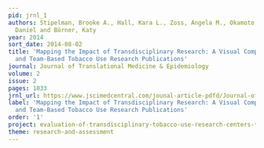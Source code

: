 ```yaml
---
pid: jrnl_1
authors: Stipelman, Brooke A., Hall, Kara L., Zoss, Angela M., Okamoto, Janet, Stokols,
  Daniel and Börner, Katy
year: 2014
sort_date: 2014-08-02
title: 'Mapping the Impact of Transdisciplinary Research: A Visual Comparison of Investigator-Initiated
  and Team-Based Tobacco Use Research Publications'
journal: Journal of Translational Medicine & Epidemiology
volume: 2
issue: 2
pages: 1033
jrnl_url: https://www.jscimedcentral.com/jounal-article-pdfd/Journal-of-Collaborative-Healthcare-and-Translational-Medicine-/translationalmedicine-spid-collaboration-science-translational-medicine-1033.pdf
label: 'Mapping the Impact of Transdisciplinary Research: A Visual Comparison of Investigator-Initiated
  and Team-Based Tobacco Use Research Publications'
order: '1'
project: evaluation-of-transdisciplinary-tobacco-use-research-centers-tturc
theme: research-and-assessment
---
```

